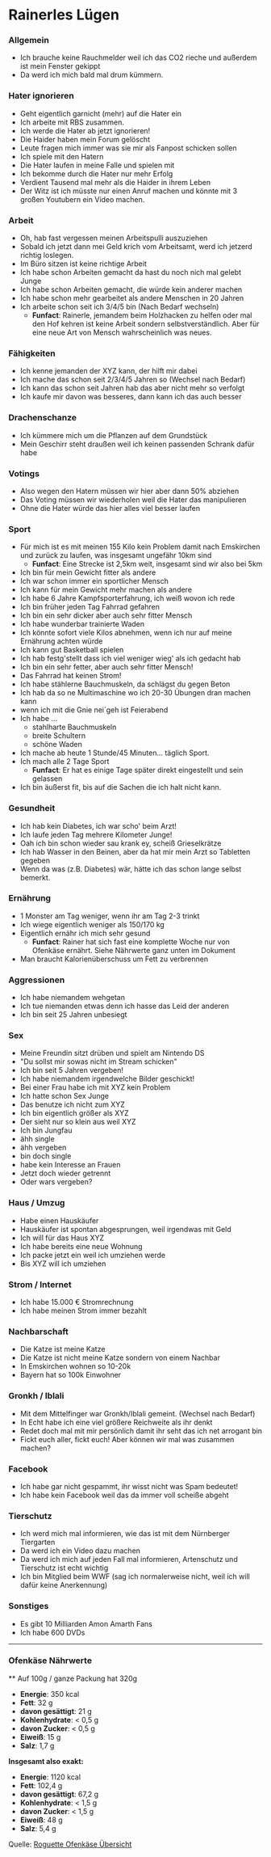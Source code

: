 # Rainerles Lügen

### Allgemein
- Ich brauche keine Rauchmelder weil ich das CO2 rieche und außerdem ist mein Fenster gekippt
- Da werd ich mich bald mal drum kümmern.

### Hater ignorieren
- Geht eigentlich garnicht (mehr) auf die Hater ein
- Ich arbeite mit RBS zusammen.
- Ich werde die Hater ab jetzt ignorieren!
- Die Haider haben mein Forum gelöscht
- Leute fragen mich immer was sie mir als Fanpost schicken sollen
- Ich spiele mit den Hatern
- Die Hater laufen in meine Falle und spielen mit
- Ich bekomme durch die Hater nur mehr Erfolg
- Verdient Tausend mal mehr als die Haider in ihrem Leben
- Der Witz ist ich müsste nur einen Anruf machen und könnte mit 3 großen Youtubern ein Video machen.

### Arbeit
- Oh, hab fast vergessen meinen Arbeitspulli auszuziehen
- Sobald ich jetzt dann mei Geld krich vom Arbeitsamt, werd ich jetzerd richtig loslegen.
- Im Büro sitzen ist keine richtige Arbeit
- Ich habe schon Arbeiten gemacht da hast du noch nich mal gelebt Junge
- Ich habe schon Arbeiten gemacht, die würde kein anderer machen
- Ich habe schon mehr gearbeitet als andere Menschen in 20 Jahren
- Ich arbeite schon seit ich 3/4/5 bin (Nach Bedarf wechseln)
  - **Funfact**: Rainerle, jemandem beim Holzhacken zu helfen oder mal den Hof kehren ist keine Arbeit sondern selbstverständlich. Aber für eine neue Art von Mensch wahrscheinlich was neues.

### Fähigkeiten
- Ich kenne jemanden der XYZ kann, der hilft mir dabei
- Ich mache das schon seit 2/3/4/5 Jahren so (Wechsel nach Bedarf)
- Ich kann das schon seit Jahren hab das aber nicht mehr so verfolgt
- Ich kaufe mir davon was besseres, dann kann ich das auch besser

### Drachenschanze
- Ich kümmere mich um die Pflanzen auf dem Grundstück
- Mein Geschirr steht draußen weil ich keinen passenden Schrank dafür habe

### Votings
- Also wegen den Hatern müssen wir hier aber dann 50% abziehen
- Das Voting müssen wir wiederholen weil die Hater das manipulieren
- Ohne die Hater würde das hier alles viel besser laufen

### Sport
- Für mich ist es mit meinen 155 Kilo kein Problem damit nach Emskirchen und zurück zu laufen, was insgesamt ungefähr 10km sind
  - **Funfact**: Eine Strecke ist 2,5km weit, insgesamt sind wir also bei 5km
- Ich bin für mein Gewicht fitter als andere
- Ich war schon immer ein sportlicher Mensch
- Ich kann für mein Gewicht mehr machen als andere
- Ich habe 6 Jahre Kampfsporterfahrung, ich weiß wovon ich rede
- Ich bin früher jeden Tag Fahrrad gefahren
- Ich bin ein sehr dicker aber auch sehr fitter Mensch
- Ich habe wunderbar trainierte Waden
- Ich könnte sofort viele Kilos abnehmen, wenn ich nur auf meine Ernährung achten würde
- Ich kann gut Basketball spielen
- Ich hab festg'stellt dass ich viel weniger wieg' als ich gedacht hab
- Ich bin ein sehr fetter, aber auch sehr fitter Mensch!
- Das Fahrrad hat keinen Strom!
- Ich habe stählerne Bauchmuskeln, da schlägst du gegen Beton
- Ich hab da so ne Multimaschine wo ich 20-30 Übungen dran machen kann
- wenn ich mit die Gnie nei´geh ist Feierabend
- Ich habe …
  - stahlharte Bauchmuskeln
  - breite Schultern
  - schöne Waden
- Ich mache ab heute 1 Stunde/45 Minuten... täglich Sport.
- Ich mach alle 2 Tage Sport
  - **Funfact**: Er hat es einige Tage später direkt eingestellt und sein gelassen
- Ich bin äußerst fit, bis auf die Sachen die ich halt nicht kann.


### Gesundheit
- Ich hab kein Diabetes, ich war scho' beim Arzt!
- Ich laufe jeden Tag mehrere Kilometer Junge!
- Oah ich bin schon wieder sau krank ey, scheiß Grieselkrätze
- Ich hab Wasser in den Beinen, aber da hat mir mein Arzt so Tabletten gegeben
- Wenn da was (z.B. Diabetes) wär, hätte ich das schon lange selbst bemerkt.

### Ernährung
- 1 Monster am Tag weniger, wenn ihr am Tag 2-3 trinkt
- Ich wiege eigentlich weniger als 150/170 kg
- Eigentlich ernähr ich mich sehr gesund
  - **Funfact**: Rainer hat sich fast eine komplette Woche nur von Ofenkäse ernährt. Siehe Nährwerte ganz unten im Dokument
- Man braucht Kalorienüberschuss um Fett zu verbrennen

### Aggressionen
- Ich habe niemandem wehgetan
- Ich tue niemanden etwas denn ich hasse das Leid der anderen
- Ich bin seit 25 Jahren unbesiegt

### Sex
- Meine Freundin sitzt drüben und spielt am Nintendo DS
- "Du sollst mir sowas nicht im Stream schicken"
- Ich bin seit 5 Jahren vergeben!
- Ich habe niemandem irgendwelche Bilder geschickt!
- Bei einer Frau habe ich mit XYZ kein Problem
- Ich hatte schon Sex Junge
- Das benutze ich nicht zum XYZ
- Ich bin eigentlich größer als XYZ
- Der sieht nur so klein aus weil XYZ
- Ich bin Jungfau
- ähh single
- ähh vergeben
- bin doch single
- habe kein Interesse an Frauen
- Jetzt doch wieder getrennt
- Oder wars vergeben?

### Haus / Umzug
- Habe einen Hauskäufer
- Hauskäufer ist spontan abgesprungen, weil irgendwas mit Geld
- Ich will für das Haus XYZ
- Ich habe bereits eine neue Wohnung
- Ich packe jetzt ein weil ich umziehen werde
- Bis XYZ will ich umziehen

### Strom / Internet
- Ich habe 15.000 € Stromrechnung
- Ich habe meinen Strom immer bezahlt

### Nachbarschaft
- Die Katze ist meine Katze
- Die Katze ist nicht meine Katze sondern von einem Nachbar
- In Emskirchen wohnen so 10-20k
- Bayern hat so 100k Einwohner

### Gronkh / Iblali
- Mit dem Mittelfinger war Gronkh/Iblali gemeint. (Wechsel nach Bedarf)
- In Echt habe ich eine viel größere Reichweite als ihr denkt
- Redet doch mal mit mir persönlich damit ihr seht das ich net arrogant bin
- Fickt euch aller, fickt euch! Aber können wir mal was zusammen machen?

### Facebook
- Ich habe gar nicht gespammt, ihr wisst nicht was Spam bedeutet!
- Ich habe kein Facebook weil das da immer voll scheiße abgeht

### Tierschutz
- Ich werd mich mal informieren, wie das ist mit dem Nürnberger Tiergarten
- Da werd ich ein Video dazu machen
- Da werd ich mich auf jeden Fall mal informieren, Artenschutz und Tierschutz ist echt wichtig
- Ich bin Mitglied beim WWF (sag ich normalerweise nicht, weil ich will dafür keine Anerkennung)
  
### Sonstiges
- Es gibt 10 Milliarden Amon Amarth Fans
- Ich habe 600 DVDs

---

### Ofenkäse Nährwerte

** Auf 100g / ganze Packung hat 320g

- **Energie**: 350 kcal
- **Fett**: 32 g
- **davon gesättigt**: 21 g
- **Kohlenhydrate**: < 0,5 g
- **davon Zucker**: < 0,5 g
- **Eiweiß**: 15 g
- **Salz**: 1,7 g

**Insgesamt also exakt:**

- **Energie**: 1120 kcal
- **Fett**: 102,4 g
- **davon gesättigt**: 67,2 g
- **Kohlenhydrate**: < 1,5 g
- **davon Zucker**: < 1,5 g
- **Eiweiß**: 48 g
- **Salz**: 5,4 g

Quelle: [Roguette Ofenkäse Übersicht](http://www.rougette.de/produkte/produktuebersicht/ofenkaese)

